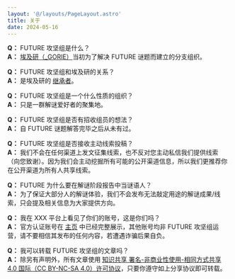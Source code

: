 ```yaml
---
layout: '@/layouts/PageLayout.astro'
title: 关于
date: 2024-05-16
---
```


**Q：** FUTURE 攻坚组是什么？  
**A：** [埃及研（_GORIE）](https://weibo.com/u/6812997138)当初为了解决 FUTURE 谜题而建立的分支组织。

**Q：** FUTURE 攻坚组和埃及研的关系？  
**A：** 是埃及研的 [继承者](https://weibo.com/6812997138/ObOHUkSM0)。

**Q：** FUTURE 攻坚组是一个什么性质的组织？  
**A：** 只是一群解谜爱好者的聚集地。

**Q：** FUTURE 攻坚组是否有招收组员的想法？  
**A：** 自 FUTURE 谜题解答完毕之后从未有过。

**Q：** FUTURE 攻坚组是否接收主动线索投稿？  
**A：** 我们不会在任何渠道上发文征集线索，也不反对您主动私信我们提供线索（向您致谢）。因为我们会主动挖掘所有可能的公开渠道信息，所以我们更推荐你在公开渠道为所有人共享线索。

**Q：** FUTURE 为什么要在解谜阶段报告中当谜语人？  
**A：** 为了保证大部分人的解谜体验，我们不会发布无法敲定用途的解谜成果/线索，只会提及相关信息为大家提供方向。

**Q：** 我在 XXX 平台上看见了你们的账号，这是你们吗？  
**A：** 官方认证账号在 [主页](/) 中已经完整展示，其他账号均非 FUTURE 攻坚组运营，请不要相信其发布的任何内容，若遭遇诈骗后果自负。

**Q：** 我可以转载 FUTURE 攻坚组的文章吗？  
**A：** 除另有声明外，所有文章使用 [知识共享 署名-非商业性使用-相同方式共享 4.0 国际（CC BY-NC-SA 4.0）许可协议](https://creativecommons.org/licenses/by-nc-sa/4.0/deed.zh-hans)，只要你遵守如上分享协议即可转载。

